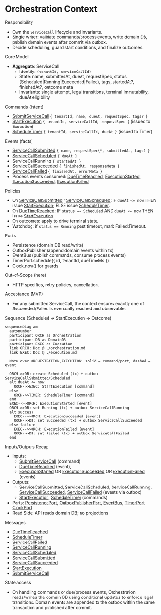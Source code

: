 # Orchestration Context

Responsibility

- Own the `ServiceCall` lifecycle and invariants.
- Single writer: validate commands/process events, write domain DB, publish domain events after commit via outbox.
- Decide scheduling, guard start conditions, and finalize outcomes.

Core Model

- **Aggregate**: ServiceCall
  - Identity: `(tenantId, serviceCallId)`
  - State: name, submittedAt, dueAt, requestSpec, status (Scheduled|Running|Succeeded|Failed), tags, startedAt?, finishedAt?, outcome meta
  - Invariants: single attempt, legal transitions, terminal immutability, dueAt eligibility

Commands (intent)

- [SubmitServiceCall] `{ tenantId, name, dueAt, requestSpec, tags? }`
- [StartExecution] `{ tenantId, serviceCallId, requestSpec }` (issued to Execution)
- [ScheduleTimer] `{ tenantId, serviceCallId, dueAt }` (issued to Timer)

Events (facts)

- [ServiceCallSubmitted] `{ name, requestSpec\*, submittedAt, tags? }`
- [ServiceCallScheduled] `{ dueAt }`
- [ServiceCallRunning] `{ startedAt }`
- [ServiceCallSucceeded] `{ finishedAt, responseMeta }`
- [ServiceCallFailed] `{ finishedAt, errorMeta }`
- Process events consumed: [DueTimeReached], [ExecutionStarted], [ExecutionSucceeded], [ExecutionFailed]

Policies

- On [ServiceCallSubmitted] / [ServiceCallScheduled]:
  IF `dueAt <= now` THEN issue [StartExecution]; ELSE issue [ScheduleTimer].
- On [DueTimeReached]:
  IF `status == Scheduled` AND `dueAt <= now`
  THEN issue [StartExecution].
- On outcomes: apply to drive terminal state.
- Watchdog: if `status == Running` past timeout, mark Failed:Timeout.

Ports

- Persistence (domain DB read/write)
- OutboxPublisher (append domain events within tx)
- EventBus (publish commands, consume process events)
- TimerPort.schedule({ id, tenantId, dueTimeMs })
- Clock.now() for guards

Out-of-Scope (here)

- HTTP specifics, retry policies, cancellation.

Acceptance (MVP)

- For any submitted ServiceCall, the context ensures exactly one of Succeeded/Failed is eventually reached and observable.

Sequence (Scheduled → StartExecution → Outcome)

```mermaid
sequenceDiagram
  autonumber
  participant ORCH as Orchestration
  participant DB as DomainDB
  participant EXEC as Execution
  link ORCH: Doc @ ./orchestration.md
  link EXEC: Doc @ ./execution.md

  Note over ORCHESTRATION,EXECUTION: solid = command/port, dashed = event

  ORCH->>DB: create Scheduled (tx) + outbox ServiceCallSubmitted/Scheduled
  alt dueAt <= now
    ORCH->>EXEC: StartExecution [command]
  else
    ORCH->>TIMER: ScheduleTimer [command]
  end
  EXEC-->>ORCH: ExecutionStarted [event]
  ORCH->>DB: set Running (tx) + outbox ServiceCallRunning
  alt success
    EXEC-->>ORCH: ExecutionSucceeded [event]
    ORCH->>DB: set Succeeded (tx) + outbox ServiceCallSucceeded
  else failure
    EXEC-->>ORCH: ExecutionFailed [event]
    ORCH->>DB: set Failed (tx) + outbox ServiceCallFailed
  end
```

Inputs/Outputs Recap

- Inputs:
  - [SubmitServiceCall] (command),
  - [DueTimeReached] (event),
  - [ExecutionStarted] OR [ExecutionSucceeded] OR [ExecutionFailed] (events)
- Outputs:
  - [ServiceCallSubmitted], [ServiceCallScheduled], [ServiceCallRunning], [ServiceCallSucceeded], [ServiceCallFailed] (events via outbox)
  - [StartExecution], [ScheduleTimer] (commands)
- Ports: [PersistencePort], [OutboxPublisherPort], [EventBus], [TimerPort], [ClockPort]
- Read Side: API reads domain DB; no projections

Messages

- [DueTimeReached]
- [ScheduleTimer]
- [ServiceCallFailed]
- [ServiceCallRunning]
- [ServiceCallScheduled]
- [ServiceCallSubmitted]
- [ServiceCallSucceeded]
- [StartExecution]
- [SubmitServiceCall]

State access

- On handling commands or due/process events, Orchestration reads/writes the domain DB using conditional updates to enforce legal transitions. Domain events are appended to the outbox within the same transaction and published after commit.

<!-- Ports -->

[ClockPort]: ../ports.md#clockport
[EventBus]: ../ports.md#eventbusport
[OutboxPublisherPort]: ../ports.md#outboxpublisher
[PersistencePort]: ../ports.md#persistenceport-domain-db
[TimerPort]: ../ports.md#timerport

<!-- Events -->

[DueTimeReached]: ../messages.md#duetimereached
[ExecutionFailed]: ../messages.md#executionfailed
[ExecutionStarted]: ../messages.md#executionstarted
[ExecutionSucceeded]: ../messages.md#executionsucceeded
[ServiceCallFailed]: ../messages.md#servicecallfailed
[ServiceCallRunning]: ../messages.md#servicecallrunning
[ServiceCallScheduled]: ../messages.md#servicecallscheduled
[ServiceCallSubmitted]: ../messages.md#servicecallsubmitted
[ServiceCallSucceeded]: ../messages.md#servicecallsucceeded

<!-- Commands -->

[ScheduleTimer]: ../messages.md#scheduletimer
[StartExecution]: ../messages.md#startexecution
[SubmitServiceCall]: ../messages.md#submitservicecall
